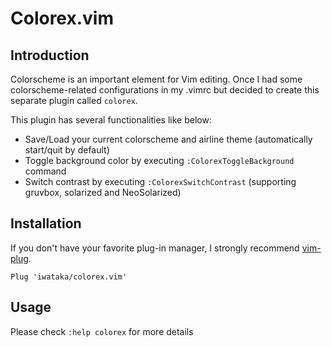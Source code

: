 # Colorex.vim

## Introduction

Colorscheme is an important element for Vim editing. Once I had some
colorscheme-related configurations in my .vimrc but decided to create this
separate plugin called `colorex`.

This plugin has several functionalities like below:
- Save/Load your current colorscheme and airline theme (automatically start/quit by default)
- Toggle background color by executing `:ColorexToggleBackground` command
- Switch contrast by executing `:ColorexSwitchContrast` (supporting gruvbox, solarized and NeoSolarized)

## Installation

If you don't have your favorite plug-in manager, I strongly recommend
[vim-plug](https://github.com/junegunn/vim-plug).

```vim
Plug 'iwataka/colorex.vim'
```

## Usage

Please check `:help colorex` for more details
